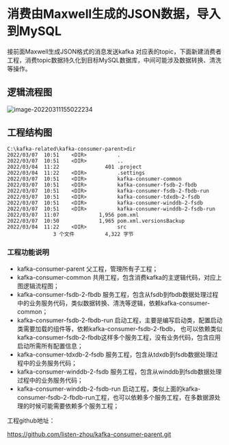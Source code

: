 # 消费由Maxwell生成的JSON数据，导入到MySQL

接前面Maxwell生成JSON格式的消息发送kafka 对应表的topic，下面新建消费者工程，消费topic数据持久化到目标MySQL数据库，中间可能涉及数据转换、清洗等操作。

## 逻辑流程图

![image-20220311155022234](./Images/Chart/kafka-consumer.jpg)

## 工程结构图

```shell
C:\kafka-related\kafka-consumer-parent>dir
2022/03/07  10:51    <DIR>          .
2022/03/07  10:51    <DIR>          ..
2022/03/04  11:22               401 .project
2022/03/04  11:22    <DIR>          .settings
2022/03/07  10:51    <DIR>          kafka-consumer-common
2022/03/07  10:51    <DIR>          kafka-consumer-fsdb-2-fbdb
2022/03/07  10:51    <DIR>          kafka-consumer-fsdb-2-fbdb-run
2022/03/07  10:51    <DIR>          kafka-consumer-tdxdb-2-fsdb
2022/03/07  10:51    <DIR>          kafka-consumer-winddb-2-fsdb
2022/03/07  10:51    <DIR>          kafka-consumer-winddb-2-fsdb-run
2022/03/07  11:07             1,956 pom.xml
2022/03/07  10:50             1,965 pom.xml.versionsBackup
2022/03/04  11:22    <DIR>          src
               3 个文件          4,322 字节                     
```

### 工程功能说明

- kafka-consumer-parent 父工程，管理所有子工程；
- kafka-consumer-common 共用工程，包含消费kafka的主逻辑代码，对应上图逻辑流程图；
- kafka-consumer-fsdb-2-fbdb 服务工程，包含从fsdb到fbdb数据处理过程中的业务服务代码，类似数据转换、清洗等逻辑，依赖kafka-consumer-common；
- kafka-consumer-fsdb-2-fbdb-run 启动工程，主要是编写启动类，配置启动类需要加载的组件等，依赖kafka-consumer-fsdb-2-fbdb， 也可以依赖类似kafka-consumer-fsdb-2-fbdb这样多个服务工程，没有业务代码，包含应用启动所需所有配置信息；
- kafka-consumer-tdxdb-2-fsdb 服务工程，包含从tdxdb到fsdb数据处理过程中的业务服务代码；
- kafka-consumer-winddb-2-fsdb 服务工程，包含从winddb到fsdb数据处理过程中的业务服务代码；
- kafka-consumer-winddb-2-fsdb-run 启动工程，类似上面的kafka-consumer-fsdb-2-fbdb-run工程，也可以依赖多个服务工程，在多数据源处理的时候可能需要依赖多个服务工程；

工程github地址：

https://github.com/listen-zhou/kafka-consumer-parent.git
